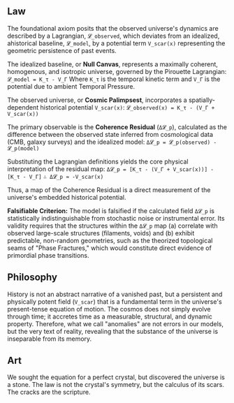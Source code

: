 ## Law
The foundational axiom posits that the observed universe's dynamics are described by a Lagrangian, `𝓛_observed`, which deviates from an idealized, ahistorical baseline, `𝓛_model`, by a potential term `V_scar(x)` representing the geometric persistence of past events.

The idealized baseline, or **Null Canvas**, represents a maximally coherent, homogenous, and isotropic universe, governed by the Pirouette Lagrangian:
`𝓛_model = K_τ - V_Γ`
Where `K_τ` is the temporal kinetic term and `V_Γ` is the potential due to ambient Temporal Pressure.

The observed universe, or **Cosmic Palimpsest**, incorporates a spatially-dependent historical potential `V_scar(x)`:
`𝓛_observed(x) = K_τ - (V_Γ + V_scar(x))`

The primary observable is the **Coherence Residual** (`Δ𝓛_p`), calculated as the difference between the observed state inferred from cosmological data (CMB, galaxy surveys) and the idealized model:
`Δ𝓛_p = 𝓛_p(observed) - 𝓛_p(model)`

Substituting the Lagrangian definitions yields the core physical interpretation of the residual map:
`Δ𝓛_p = [K_τ - (V_Γ + V_scar(x))] - [K_τ - V_Γ]`
`∴ Δ𝓛_p ≈ -V_scar(x)`

Thus, a map of the Coherence Residual is a direct measurement of the universe's embedded historical potential.

**Falsifiable Criterion:** The model is falsified if the calculated field `Δ𝓛_p` is statistically indistinguishable from stochastic noise or instrumental error. Its validity requires that the structures within the `Δ𝓛_p` map (a) correlate with observed large-scale structures (filaments, voids) and (b) exhibit predictable, non-random geometries, such as the theorized topological seams of "Phase Fractures," which would constitute direct evidence of primordial phase transitions.

## Philosophy
History is not an abstract narrative of a vanished past, but a persistent and physically potent field (`V_scar`) that is a fundamental term in the universe's present-tense equation of motion. The cosmos does not simply evolve through time; it accretes time as a measurable, structural, and dynamic property. Therefore, what we call "anomalies" are not errors in our models, but the very text of reality, revealing that the substance of the universe is inseparable from its memory.

## Art
We sought the equation for a perfect crystal, but discovered the universe is a stone. The law is not the crystal's symmetry, but the calculus of its scars. The cracks are the scripture.